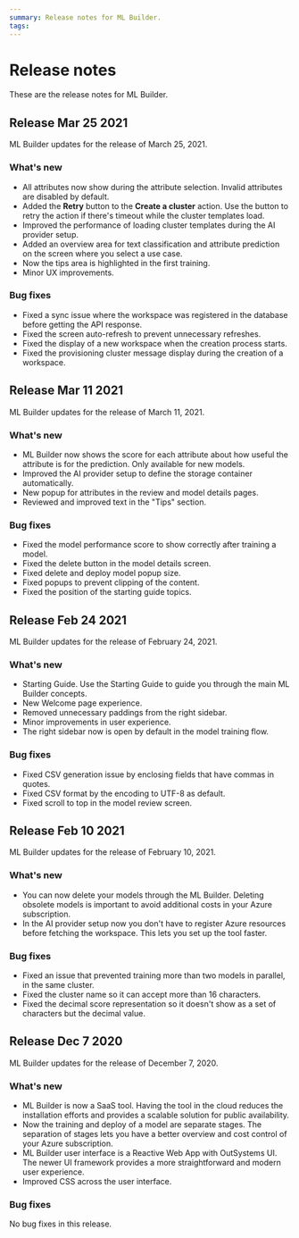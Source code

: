 ```yaml
---
summary: Release notes for ML Builder.
tags:
---
```


# Release notes

These are the release notes for ML Builder.

## Release Mar 25 2021

ML Builder updates for the release of March 25, 2021.

### What's new

* All attributes now show during the attribute selection. Invalid attributes are disabled by default.
* Added the **Retry** button to the **Create a cluster** action. Use the button to retry the action if there's timeout while the cluster templates load.
* Improved the performance of loading cluster templates during the AI provider setup.
* Added an overview area for text classification and attribute prediction on the screen where you select a use case.
* Now the tips area is highlighted in the first training.
* Minor UX improvements.
 
### Bug fixes

* Fixed a sync issue where the workspace was registered in the database before getting the API response.
* Fixed the screen auto-refresh to prevent unnecessary refreshes.
* Fixed the display of a new workspace when the creation process starts.
* Fixed the provisioning cluster message display during the creation of a workspace.

## Release Mar 11 2021

ML Builder updates for the release of March 11, 2021.

### What's new

* ML Builder now shows the score for each attribute about how useful the attribute is for the prediction. Only available for new models.
* Improved the AI provider setup to define the storage container automatically.
* New popup for attributes in the review and model details pages.
* Reviewed and improved text in the "Tips" section.

### Bug fixes

* Fixed the model performance score to show correctly after training a model.
* Fixed the delete button in the model details screen.
* Fixed delete and deploy model popup size.
* Fixed popups to prevent clipping of the content.
* Fixed the position of the starting guide topics.

## Release Feb 24 2021

ML Builder updates for the release of February 24, 2021.

### What's new

* Starting Guide. Use the Starting Guide to guide you through the main ML Builder concepts.
* New Welcome page experience.
* Removed unnecessary paddings from the right sidebar.
* Minor improvements in user experience.
* The right sidebar now is open by default in the model training flow.

### Bug fixes

* Fixed CSV generation issue by enclosing fields that have commas in quotes.
* Fixed CSV format by the encoding to UTF-8 as default.
* Fixed scroll to top in the model review screen.

## Release Feb 10 2021

ML Builder updates for the release of February 10, 2021.

### What's new

* You can now delete your models through the ML Builder. Deleting obsolete models is important to avoid additional costs in your Azure subscription.
* In the AI provider setup now you don't have to register Azure resources before fetching the workspace. This lets you set up the tool faster.

### Bug fixes

* Fixed an issue that prevented training more than two models in parallel, in the same cluster.
* Fixed the cluster name so it can accept more than 16 characters.
* Fixed the decimal score representation so it doesn't show as a set of characters but the decimal value.

## Release Dec 7 2020

ML Builder updates for the release of December 7, 2020.

### What's new

* ML Builder is now a SaaS tool. Having the tool in the cloud reduces the installation efforts and provides a scalable solution for public availability.
* Now the training and deploy of a model are separate stages. The separation of stages lets you have a better overview and cost control of your Azure subscription.
* ML Builder user interface is a Reactive Web App with OutSystems UI. The newer UI framework provides a more straightforward and modern user experience.
* Improved CSS across the user interface.

### Bug fixes

No bug fixes in this release.
